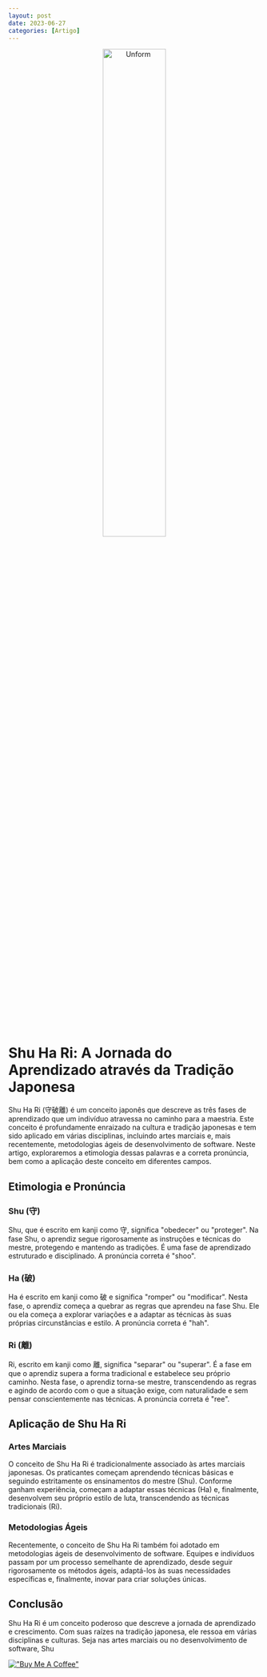 ```yaml
---
layout: post
date: 2023-06-27
categories: [Artigo]
---
```


<p align="center">
<img src="{{ site.baseurl }}/images/2023-06-27-Shu-Ha-Ri--A-Jornada-do-Aprendizado-atraves-da-Tradicao-Japonesa.jpg" height="50%" width="50%" alt="Unform" />
</p>

# Shu Ha Ri: A Jornada do Aprendizado através da Tradição Japonesa

Shu Ha Ri (守破離) é um conceito japonês que descreve as três fases de aprendizado que um indivíduo atravessa no caminho para a maestria. Este conceito é profundamente enraizado na cultura e tradição japonesas e tem sido aplicado em várias disciplinas, incluindo artes marciais e, mais recentemente, metodologias ágeis de desenvolvimento de software. Neste artigo, exploraremos a etimologia dessas palavras e a correta pronúncia, bem como a aplicação deste conceito em diferentes campos.

## Etimologia e Pronúncia

### Shu (守)

Shu, que é escrito em kanji como 守, significa "obedecer" ou "proteger". Na fase Shu, o aprendiz segue rigorosamente as instruções e técnicas do mestre, protegendo e mantendo as tradições. É uma fase de aprendizado estruturado e disciplinado. A pronúncia correta é "shoo".

### Ha (破)

Ha é escrito em kanji como 破 e significa "romper" ou "modificar". Nesta fase, o aprendiz começa a quebrar as regras que aprendeu na fase Shu. Ele ou ela começa a explorar variações e a adaptar as técnicas às suas próprias circunstâncias e estilo. A pronúncia correta é "hah".

### Ri (離)

Ri, escrito em kanji como 離, significa "separar" ou "superar". É a fase em que o aprendiz supera a forma tradicional e estabelece seu próprio caminho. Nesta fase, o aprendiz torna-se mestre, transcendendo as regras e agindo de acordo com o que a situação exige, com naturalidade e sem pensar conscientemente nas técnicas. A pronúncia correta é "ree".

## Aplicação de Shu Ha Ri

### Artes Marciais

O conceito de Shu Ha Ri é tradicionalmente associado às artes marciais japonesas. Os praticantes começam aprendendo técnicas básicas e seguindo estritamente os ensinamentos do mestre (Shu). Conforme ganham experiência, começam a adaptar essas técnicas (Ha) e, finalmente, desenvolvem seu próprio estilo de luta, transcendendo as técnicas tradicionais (Ri).

### Metodologias Ágeis

Recentemente, o conceito de Shu Ha Ri também foi adotado em metodologias ágeis de desenvolvimento de software. Equipes e indivíduos passam por um processo semelhante de aprendizado, desde seguir rigorosamente os métodos ágeis, adaptá-los às suas necessidades específicas e, finalmente, inovar para criar soluções únicas.

## Conclusão

Shu Ha Ri é um conceito poderoso que descreve a jornada de aprendizado e crescimento. Com suas raízes na tradição japonesa, ele ressoa em várias disciplinas e culturas. Seja nas artes marciais ou no desenvolvimento de software, Shu

[!["Buy Me A Coffee"](https://user-images.githubusercontent.com/1376749/120938564-50c59780-c6e1-11eb-814f-22a0399623c5.png)](https://www.buymeacoffee.com/govinda777)